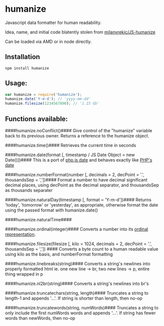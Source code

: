 # humanize #

Javascript data formatter for human readability.

Idea, name, and initial code blatently stolen from [milanvrekic/JS-humanize](http://github.com/milanvrekic/JS-humanize)

Can be loaded via AMD or in node directly.

## Installation ##

    npm install humanize

## Usage: ##
```javascript
var humanize = require('humanize');
humanize.date('Y-m-d'); // 'yyyy-mm-dd'
humanize.filesize(1234567890); // '1.15 Gb'
```

## Functions available: ##

####humanize.noConflict()####
Give control of the "humanize" variable back to its previous owner. Returns a reference to the humanize object.

####humanize.time()####
Retrieves the current time in seconds

####humanize.date(format [, timestamp / JS Date Object = new Date()])####
This is a port of [php.js date](http://phpjs.org/functions/date:380) and behaves exactly like [PHP's date](http://php.net/manual/en/function.date.php)

####humanize.numberFormat(number [, decimals = 2, decPoint = '.', thousandsSep = ','])####
Format a number to have decimal significant decimal places, using decPoint as the decimal separator, and thousandsSep as thousands separater

####humanize.naturalDay(timestamp [, format = 'Y-m-d'])####
Returns 'today', 'tomorrow' or 'yesterday', as appropriate, otherwise format the date using the passed format with humanize.date()

####humanize.naturalTime####

####humanize.ordinal(integer)####
Converts a number into its [ordinal representation](http://en.wikipedia.org/wiki/Ordinal_number_\(linguistics\)).

####humanize.filesize(filesize [, kilo = 1024, decimals = 2, decPoint = '.', thousandsSep = ',']) ####
Converts a byte count to a human readable value using kilo as the basis, and numberFormat formatting

####humanize.linebreaks(string)####
Converts a string's newlines into properly formatted html ie. one new line -> br, two new lines -> p, entire thing wrapped in p

####humanize.nl2br(string)####
Converts a string's newlines into br's

####humanize.truncatechars(string, length)####
Truncates a string to length-1 and appends '…'. If string is shorter than length, then no-op

####humanize.truncatewords(string, numWords)####
Truncates a string to only include the first numWords words and appends '…'. If string has fewer words than newWords, then no-op
